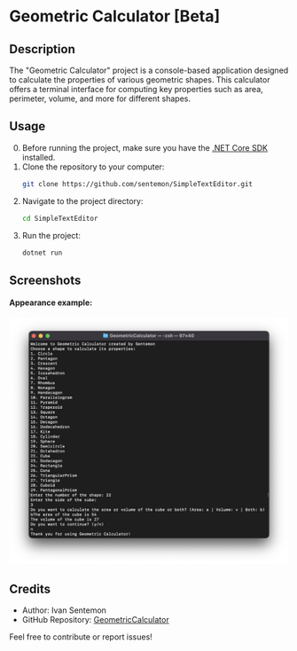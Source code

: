 # Geometric Calculator [Beta]

## Description
The "Geometric Calculator" project is a console-based application designed to calculate the properties of various geometric shapes. This calculator offers a terminal interface for computing key properties such as area, perimeter, volume, and more for different shapes.

## Usage
0. Before running the project, make sure you have the [.NET Core SDK](https://dotnet.microsoft.com/en-us/download) installed.
1. Clone the repository to your computer:
    ```bash
    git clone https://github.com/sentemon/SimpleTextEditor.git
    ```
2. Navigate to the project directory:
    ```bash
    cd SimpleTextEditor
    ```
3. Run the project:
    ```bash
    dotnet run
    ```

## Screenshots
#### Appearance example:
![Geometric Calculator Screenshot](/GeometricCalculator/Assets/example.png)

## Credits
- Author: Ivan Sentemon
- GitHub Repository: [GeometricCalculator](https://github.com/sentemon/GeometricCalculator)

Feel free to contribute or report issues!